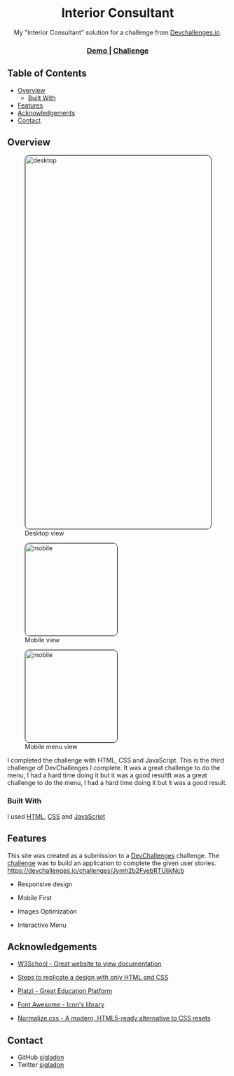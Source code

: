 <h1 style="text-align: center">Interior Consultant</h1>

<div style="text-align: center">My "Interior Consultant" solution for a challenge from <a href="http://devchallenges.io" target="_blank">Devchallenges.io</a>. 
</div>

<div style="text-align: center">
  <h3>
    <a href="https://interior-consultant-sigladon.onrender.com/" target="_blank">
      Demo
    </a>
    <span> | </span>
    <a href="https://devchallenges.io/challenges/Jymh2b2FyebRTUljkNcb" target="_blank">
      Challenge
    </a>
  </h3>
</div>

## Table of Contents

- [Overview](#overview)
  - [Built With](#built-with)
- [Features](#features)
- [Acknowledgements](#acknowledgements)
- [Contact](#contact)


## Overview

<figure>
<img style="border: 1px solid black; border-radius: 10px" src="https://imgur.com/FyAifAm.png" alt="desktop" width="850"/>
<figcaption>Desktop view</figcaption>
</figure>
<figure>
<img style="border: 1px solid black; border-radius: 10px" src="https://imgur.com/L0tot6d.jpg" alt="mobile" width="210"/>
<figcaption>Mobile view</figcaption>
</figure>
<figure>
<img style="border: 1px solid black; border-radius: 10px" src="https://imgur.com/NVncVif.jpg" alt="mobile" width="210"/>
<figcaption>Mobile menu view</figcaption>
</figure>


I completed the  challenge with HTML, CSS and JavaScript. This is the third challenge of DevChallenges I complete. It was a great challenge to do the menu, I had a hard time doing it but it was a good resultIt was a great challenge to do the menu, I had a hard time doing it but it was a good result.

### Built With

I used [HTML](https://github.com/sigladon/interior-consultant/blob/master/index.html), [CSS](https://github.com/sigladon/interior-consultant/tree/master/css) and [JavaScript](https://github.com/sigladon/interior-consultant/blob/master/js/menu.js)

## Features

<!-- List the features of your application or follow the template. Don't share the figma file here :) -->

This site was created as a submission to a [DevChallenges](https://devchallenges.io/challenges) challenge. The [challenge](https://devchallenges.io/challenges/Jymh2b2FyebRTUljkNcb) was to build an application to complete the given user stories.
https://devchallenges.io/challenges/Jymh2b2FyebRTUljkNcb
- Responsive design

- Mobile First

- Images Optimization

- Interactive Menu


## Acknowledgements

<!-- This section should list any articles or add-ons/plugins that helps you to complete the project. This is optional but it will help you in the future. For exmpale -->
- [W3School - Great website to view documentation](https://www.w3schools.com/) 

- [Steps to replicate a design with only HTML and CSS](https://devchallenges-blogs.web.app/how-to-replicate-design/)

- [Platzi - Great Education Platform](https://platzi.com/)

- [Font Awesome - Icon's library](https://fontawesome.com/)

- [Normalize.css - A modern, HTML5-ready alternative to CSS resets](https://necolas.github.io/normalize.css/)
## Contact
- GitHub [sigladon](https://github.com/sigladon/sigladon)
- Twitter [sigladon](https://twitter.com/sigladon)
